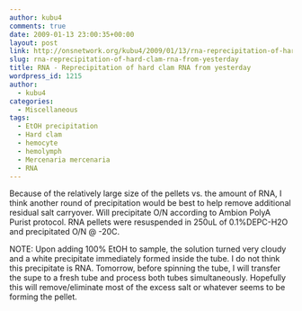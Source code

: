 ```yaml
---
author: kubu4
comments: true
date: 2009-01-13 23:00:35+00:00
layout: post
link: http://onsnetwork.org/kubu4/2009/01/13/rna-reprecipitation-of-hard-clam-rna-from-yesterday/
slug: rna-reprecipitation-of-hard-clam-rna-from-yesterday
title: RNA - Reprecipitation of hard clam RNA from yesterday
wordpress_id: 1215
author:
  - kubu4
categories:
  - Miscellaneous
tags:
  - EtOH precipitation
  - Hard clam
  - hemocyte
  - hemolymph
  - Mercenaria mercenaria
  - RNA
---
```


Because of the relatively large size of the pellets vs. the amount of RNA, I think another round of precipitation would be best to help remove additional residual salt carryover. Will precipitate O/N according to Ambion PolyA Purist protocol. RNA pellets were resuspended in 250uL of 0.1%DEPC-H2O and precipitated O/N @ -20C.

NOTE: Upon adding 100% EtOH to sample, the solution turned very cloudy and a white precipitate immediately formed inside the tube. I do not think this precipitate is RNA. Tomorrow, before spinning the tube, I will transfer the supe to a fresh tube and process both tubes simultaneously. Hopefully this will remove/eliminate most of the excess salt or whatever seems to be forming the pellet.
